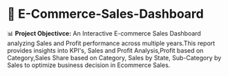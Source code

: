 # 📌 E-Commerce-Sales-Dashboard
📊 **Project Objectivce:** An Interactive E-commerce Sales Dashboard analyzing Sales and Profit performance across multiple years.This report provides insights into KPI's, Sales and Profit Analysis,Profit based on Category,Sales Share based on Category, Sales by State, Sub-Category by Sales to optimize business decision in Ecommerce Sales.
